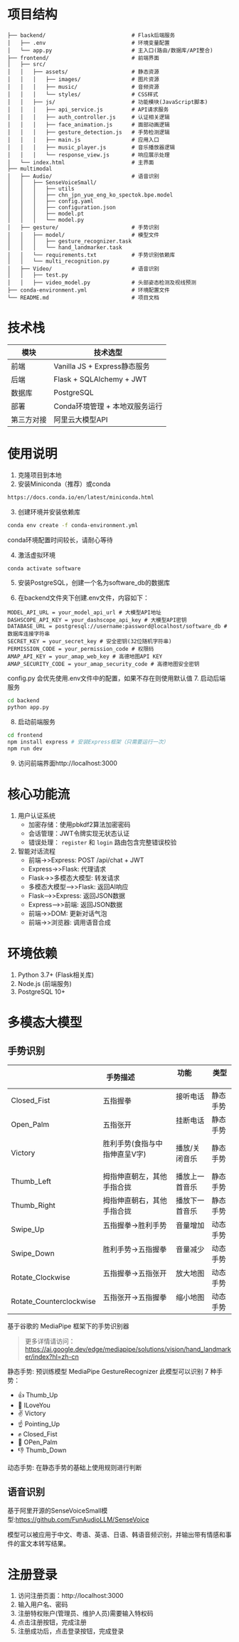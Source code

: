 # 项目结构
```plaintext
├── backend/                           # Flask后端服务
│   ├── .env                           # 环境变量配置
│   └── app.py                         # 主入口(路由/数据库/API整合)
├── frontend/                          # 前端界面
│   ├── src/
│   │   ├── assets/                    # 静态资源
│   │   │   ├── images/                # 图片资源
│   │   │   ├── music/                 # 音频资源
│   │   │   └── styles/                # CSS样式
│   │   ├── js/                        # 功能模块(JavaScript脚本)
│   │   │   ├── api_service.js         # API请求服务
│   │   │   ├── auth_controller.js     # 认证相关逻辑
│   │   │   ├── face_animation.js      # 面部动画逻辑
│   │   │   ├── gesture_detection.js   # 手势检测逻辑
│   │   │   ├── main.js                # 应用入口
│   │   │   ├── music_player.js        # 音乐播放器逻辑
│   │   │   └── response_view.js       # 响应展示处理
│   └── index.html                     # 主界面
├── multimodal
│   ├── Audio/                         # 语音识别
│   │   ├── SenseVoiceSmall/
│   │   │   ├── utils
│   │   │   ├── chn_jpn_yue_eng_ko_spectok.bpe.model
│   │   │   ├── config.yaml
│   │   │   ├── configuration.json
│   │   │   ├── model.pt
│   │   │   └── model.py
│   ├── gesture/                       # 手势识别
│   │   ├── model/                     # 模型文件
│   │   │   ├── gesture_recognizer.task
│   │   │   └── hand_landmarker.task
│   │   └── requirements.txt           # 手势识别依赖库
│   │   └── multi_recognition.py
│   ├── Video/                         # 语音识别
│   │   ├── test.py
│   │   ├── video_model.py             # 头部姿态检测及视线预测
├── conda-environment.yml              # 环境配置文件
└── README.md                          # 项目文档
```

# 技术栈
| 模块    | 技术选型                     |
| ----- | ------------------------ |
| 前端    | Vanilla JS + Express静态服务 |
| 后端    | Flask + SQLAlchemy + JWT |
| 数据库   | PostgreSQL               |
| 部署    | Conda环境管理 + 本地双服务运行      |
| 第三方对接 | 阿里云大模型API                |

# 使用说明
1. 克隆项目到本地
2. 安装Miniconda（推荐）或conda
```bash
https://docs.conda.io/en/latest/miniconda.html
```
3. 创建环境并安装依赖库
```bash
conda env create -f conda-environment.yml
```
conda环境配置时间较长，请耐心等待

4. 激活虚拟环境
```bash
conda activate software
```
5. 安装PostgreSQL，创建一个名为software_db的数据库

6. 在backend文件夹下创建.env文件，内容如下：
```plaintext
MODEL_API_URL = your_model_api_url # 大模型API地址
DASHSCOPE_API_KEY = your_dashscope_api_key # 大模型API密钥
DATABASE_URL = postgresql://username:password@localhost/software_db # 数据库连接字符串
SECRET_KEY = your_secret_key # 安全密钥(32位随机字符串)
PERMISSION_CODE = your_permission_code # 权限码
AMAP_API_KEY = your_amap_web_key # 高德地图API KEY
AMAP_SECURITY_CODE = your_amap_security_code # 高德地图安全密钥
```
config.py 会优先使用.env文件中的配置，如果不存在则使用默认值
7. 启动后端服务
```bash
cd backend
python app.py
```
8. 启动前端服务
```bash
cd frontend
npm install express # 安装Express框架（只需要运行一次）
npm run dev
```
9. 访问前端界面http://localhost:3000

# 核心功能流
1. 用户认证系统
   - 加密存储：使用pbkdf2算法加密密码
   - 会话管理：JWT令牌实现无状态认证
   - 错误处理： `register` 和 `login` 路由包含完整错误校验
2. 智能对话流程
   - 前端->>Express: POST /api/chat + JWT
   - Express->>Flask: 代理请求
   - Flask->>多模态大模型: 转发请求
   - 多模态大模型-->>Flask: 返回AI响应
   - Flask-->>Express: 返回JSON数据
   - Express-->>前端: 返回JSON数据
   - 前端->>DOM: 更新对话气泡
   - 前端->>浏览器: 调用语音合成

# 环境依赖
1. Python 3.7+ (Flask相关库)
2. Node.js (前端服务)
3. PostgreSQL 10+

# 多模态大模型
## 手势识别

|                          | 手势描述                 | 功能           | 类型   |
| ------------------------ | -------------------- | ------------ | ---- |
| Closed_Fist              | 五指握拳                 | 接听电话         | 静态手势 |
| Open_Palm                | 五指张开                 | 挂断电话         | 静态手势 |
| Victory                  | 胜利手势(食指与中指伸直呈V字)                 | 播放/关闭音乐      | 静态手势 |
| Thumb_Left               | 拇指伸直朝左，其他手指合拢                 | 播放上一首音乐      | 静态手势 |
| Thumb_Right              | 拇指伸直朝右，其他手指合拢                 | 播放下一首音乐      | 静态手势 |
| Swipe_Up                 | 五指握拳->胜利手势                 | 音量增加         | 动态手势 |
| Swipe_Down               | 胜利手势->五指握拳                 | 音量减少         | 动态手势 |
| Rotate_Clockwise         | 五指握拳->五指张开                 | 放大地图         | 动态手势 |
| Rotate_Counterclockwise  | 五指张开->五指握拳                 | 缩小地图         | 动态手势 |

基于谷歌的 MediaPipe 框架下的手势识别器
>更多详情请访问：https://ai.google.dev/edge/mediapipe/solutions/vision/hand_landmarker/index?hl=zh-cn

静态手势: 预训练模型 MediaPipe GestureRecognizer 
此模型可以识别 7 种手势：
   - 👍 Thumb_Up
   - 🤟 ILoveYou
   - ✌️ Victory
   - ☝️ Pointing_Up
   - ✊ Closed_Fist
   - 👋 OPen_Palm
   - 👎 Thumb_Down

动态手势: 在静态手势的基础上使用规则进行判断

## 语音识别
基于阿里开源的SenseVoiceSmall模型:https://github.com/FunAudioLLM/SenseVoice

模型可以被应用于中文、粤语、英语、日语、韩语音频识别，并输出带有情感和事件的富文本转写结果。

# 注册登录
1. 访问注册页面：http://localhost:3000
2. 输入用户名、密码
3. 注册特权账户(管理员、维护人员)需要输入特权码
4. 点击注册按钮，完成注册
5. 注册成功后，点击登录按钮，完成登录

